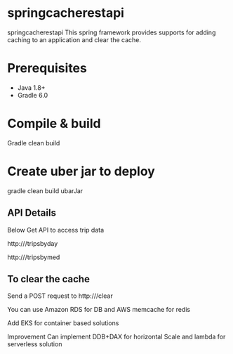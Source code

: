 # springcacherestapi
springcacherestapi
   This spring framework provides supports for adding caching to an application and clear  the cache. 
   
# Prerequisites
  * Java 1.8+
  * Gradle 6.0

# Compile & build
  Gradle clean build 
# Create  uber jar to deploy
  gradle clean build ubarJar
 
## API Details   

Below Get API to access trip data
 
http://<url>/tripsbyday  

http://<url>/tripsbymed


## To clear the cache

Send a POST request to 
http://<url>/clear


You can use Amazon RDS for DB and AWS memcache for redis

Add EKS for container based solutions

Improvement
 Can implement DDB+DAX for horizontal Scale and lambda for serverless solution